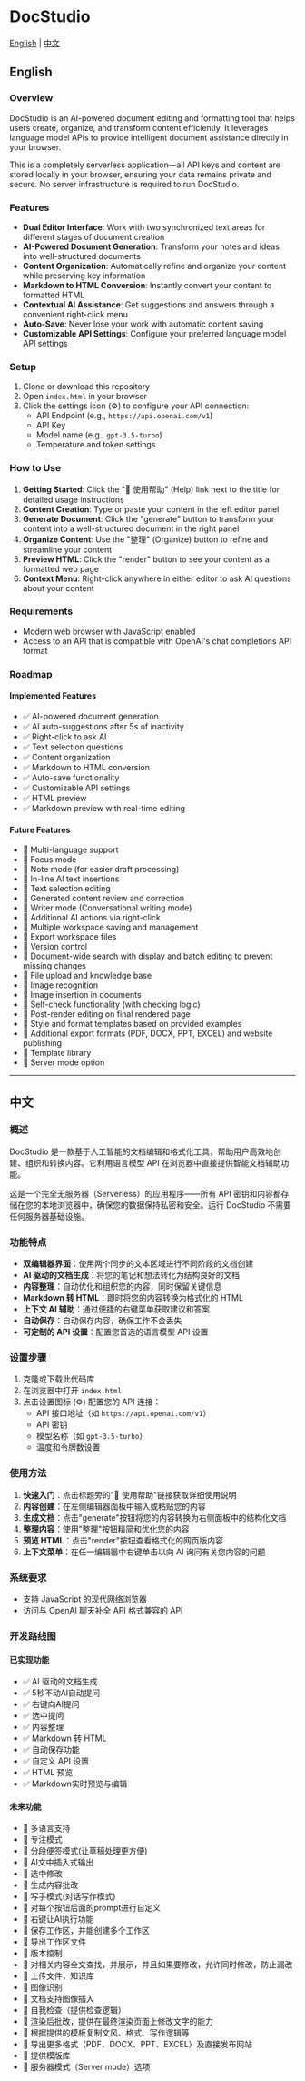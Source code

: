 # DocStudio

[English](#english) | [中文](#中文)

## English

### Overview

DocStudio is an AI-powered document editing and formatting tool that helps users create, organize, and transform content efficiently. It leverages language model APIs to provide intelligent document assistance directly in your browser.

This is a completely serverless application—all API keys and content are stored locally in your browser, ensuring your data remains private and secure. No server infrastructure is required to run DocStudio.

### Features

- **Dual Editor Interface**: Work with two synchronized text areas for different stages of document creation
- **AI-Powered Document Generation**: Transform your notes and ideas into well-structured documents
- **Content Organization**: Automatically refine and organize your content while preserving key information
- **Markdown to HTML Conversion**: Instantly convert your content to formatted HTML
- **Contextual AI Assistance**: Get suggestions and answers through a convenient right-click menu
- **Auto-Save**: Never lose your work with automatic content saving
- **Customizable API Settings**: Configure your preferred language model API settings

### Setup

1. Clone or download this repository
2. Open `index.html` in your browser
3. Click the settings icon (⚙️) to configure your API connection:
   - API Endpoint (e.g., `https://api.openai.com/v1`)
   - API Key
   - Model name (e.g., `gpt-3.5-turbo`)
   - Temperature and token settings

### How to Use

1. **Getting Started**: Click the "📖 使用帮助" (Help) link next to the title for detailed usage instructions
2. **Content Creation**: Type or paste your content in the left editor panel
3. **Generate Document**: Click the "generate" button to transform your content into a well-structured document in the right panel
4. **Organize Content**: Use the "整理" (Organize) button to refine and streamline your content
5. **Preview HTML**: Click the "render" button to see your content as a formatted web page
6. **Context Menu**: Right-click anywhere in either editor to ask AI questions about your content

### Requirements

- Modern web browser with JavaScript enabled
- Access to an API that is compatible with OpenAI's chat completions API format

### Roadmap

#### Implemented Features
- ✅ AI-powered document generation
- ✅ AI auto-suggestions after 5s of inactivity
- ✅ Right-click to ask AI
- ✅ Text selection questions
- ✅ Content organization
- ✅ Markdown to HTML conversion
- ✅ Auto-save functionality
- ✅ Customizable API settings
- ✅ HTML preview
- ✅ Markdown preview with real-time editing

#### Future Features
- 🔄 Multi-language support
- 🔄 Focus mode
- 🔄 Note mode (for easier draft processing)
- 🔄 In-line AI text insertions
- 🔄 Text selection editing
- 🔄 Generated content review and correction
- 🔄 Writer mode (Conversational writing mode)
- 🔄 Additional AI actions via right-click
- 🔄 Multiple workspace saving and management
- 🔄 Export workspace files
- 🔄 Version control
- 🔄 Document-wide search with display and batch editing to prevent missing changes
- 🔄 File upload and knowledge base
- 🔄 Image recognition
- 🔄 Image insertion in documents
- 🔄 Self-check functionality (with checking logic)
- 🔄 Post-render editing on final rendered page
- 🔄 Style and format templates based on provided examples
- 🔄 Additional export formats (PDF, DOCX, PPT, EXCEL) and website publishing
- 🔄 Template library
- 🔄 Server mode option

---

## 中文

### 概述

DocStudio 是一款基于人工智能的文档编辑和格式化工具，帮助用户高效地创建、组织和转换内容。它利用语言模型 API 在浏览器中直接提供智能文档辅助功能。

这是一个完全无服务器（Serverless）的应用程序——所有 API 密钥和内容都存储在您的本地浏览器中，确保您的数据保持私密和安全。运行 DocStudio 不需要任何服务器基础设施。

### 功能特点

- **双编辑器界面**：使用两个同步的文本区域进行不同阶段的文档创建
- **AI 驱动的文档生成**：将您的笔记和想法转化为结构良好的文档
- **内容整理**：自动优化和组织您的内容，同时保留关键信息
- **Markdown 转 HTML**：即时将您的内容转换为格式化的 HTML
- **上下文 AI 辅助**：通过便捷的右键菜单获取建议和答案
- **自动保存**：自动保存内容，确保工作不会丢失
- **可定制的 API 设置**：配置您首选的语言模型 API 设置

### 设置步骤

1. 克隆或下载此代码库
2. 在浏览器中打开 `index.html`
3. 点击设置图标 (⚙️) 配置您的 API 连接：
   - API 接口地址（如 `https://api.openai.com/v1`）
   - API 密钥
   - 模型名称（如 `gpt-3.5-turbo`）
   - 温度和令牌数设置

### 使用方法

1. **快速入门**：点击标题旁的"📖 使用帮助"链接获取详细使用说明
2. **内容创建**：在左侧编辑器面板中输入或粘贴您的内容
3. **生成文档**：点击"generate"按钮将您的内容转换为右侧面板中的结构化文档
4. **整理内容**：使用"整理"按钮精简和优化您的内容
5. **预览 HTML**：点击"render"按钮查看格式化的网页版内容
6. **上下文菜单**：在任一编辑器中右键单击以向 AI 询问有关您内容的问题

### 系统要求

- 支持 JavaScript 的现代网络浏览器
- 访问与 OpenAI 聊天补全 API 格式兼容的 API

### 开发路线图

#### 已实现功能
- ✅ AI 驱动的文档生成
- ✅ 5秒不动AI自动提问
- ✅ 右键向AI提问
- ✅ 选中提问
- ✅ 内容整理
- ✅ Markdown 转 HTML
- ✅ 自动保存功能
- ✅ 自定义 API 设置
- ✅ HTML 预览
- ✅ Markdown实时预览与编辑

#### 未来功能
- 🔄 多语言支持
- 🔄 专注模式
- 🔄 分段便签模式(让草稿处理更方便)
- 🔄 AI文中插入式输出
- 🔄 选中修改
- 🔄 生成内容批改
- 🔄 写手模式(对话写作模式)
- 🔄 对每个按钮后面的prompt进行自定义
- 🔄 右键让AI执行功能
- 🔄 保存工作区，并能创建多个工作区
- 🔄 导出工作区文件
- 🔄 版本控制
- 🔄 对相关内容全文查找，并展示，并且如果要修改，允许同时修改，防止漏改
- 🔄 上传文件，知识库
- 🔄 图像识别
- 🔄 文档支持图像插入
- 🔄 自我检查（提供检查逻辑）
- 🔄 渲染后批改，提供在最终渲染页面上修改文字的能力
- 🔄 根据提供的模板复制文风、格式、写作逻辑等
- 🔄 导出更多格式（PDF、DOCX、PPT、EXCEL）及直接发布网站
- 🔄 提供模版库
- 🔄 服务器模式（Server mode）选项
